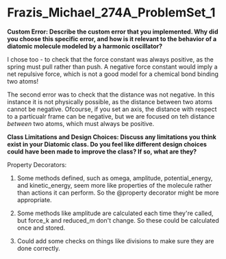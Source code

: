 # Frazis_Michael_274A_ProblemSet_1

**Custom Error: Describe the custom error that you implemented. Why did you choose this specific error,
and how is it relevant to the behavior of a diatomic molecule modeled by a harmonic oscillator?**

I chose too - to check that the force constant was always positive, as the spring must pull rather than push. 
A negative force constant would imply a net repulsive force, which is not a good
model for a chemical bond binding two atoms!

The second error was to check that the distance was not negative. In this instance
it is not physically possible, as the distance between two atoms cannot be
negative. Ofcourse, if you set an axis, the distance with respect to a particualr
frame can be negative, but we are focused on teh distance _between_ two atoms,
which must always be positive. 

**Class Limitations and Design Choices: Discuss any limitations you think exist in your Diatomic class.
Do you feel like different design choices could have been made to improve the class? If so, what are
they?**

Property Decorators:

1. Some methods defined, such as omega, amplitude, potential_energy, 
and kinetic_energy, seem more like properties of the molecule rather than 
actions it can perform. So the @property decorator might be more appropriate.

2. Some methods like amplitude are calculated each time they're called, but
force_k and reduced_m don't change. So these could be calculated once and stored.

4. Could add some checks on things like divisions to make sure they are done 
correctly.

